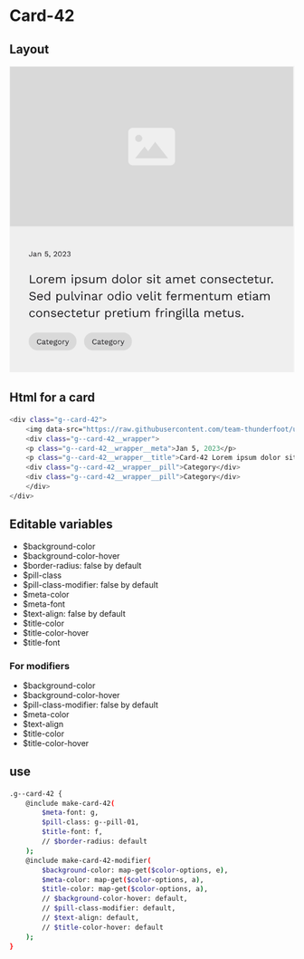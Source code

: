 # Card-42

## Layout

![alt text][card-42]

[card-42]: /src/img/global-components/card/card-42.png

## Html for a card

```sh
<div class="g--card-42">
    <img data-src="https://raw.githubusercontent.com/team-thunderfoot/ui/main/src/img/global-components/img-placeholder.jpg" src="/src/img/global-components/placeholder.jpg" alt="alt text" class="g--card-42__media g--lazy-01 f--ar" width="604" height="340">
    <div class="g--card-42__wrapper">
    <p class="g--card-42__wrapper__meta">Jan 5, 2023</p>
    <p class="g--card-42__wrapper__title">Card-42 Lorem ipsum dolor sit amet consectetur. Sed pulvinar odio velit fermentum etiam consectetur pretium fringilla metus.</p>
    <div class="g--card-42__wrapper__pill">Category</div>
    <div class="g--card-42__wrapper__pill">Category</div>
    </div>
</div>
```

## Editable variables

- $background-color
- $background-color-hover
- $border-radius: false by default
- $pill-class
- $pill-class-modifier: false by default
- $meta-color
- $meta-font
- $text-align: false by default
- $title-color
- $title-color-hover
- $title-font

### For modifiers

- $background-color
- $background-color-hover
- $pill-class-modifier: false by default
- $meta-color
- $text-align
- $title-color
- $title-color-hover

## use

```sh
.g--card-42 {
    @include make-card-42(
        $meta-font: g,
        $pill-class: g--pill-01,
        $title-font: f,
        // $border-radius: default
    );
    @include make-card-42-modifier(
        $background-color: map-get($color-options, e),
        $meta-color: map-get($color-options, a),
        $title-color: map-get($color-options, a),
        // $background-color-hover: default,
        // $pill-class-modifier: default,
        // $text-align: default,
        // $title-color-hover: default
    );
}
```
